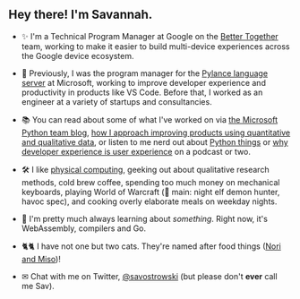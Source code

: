 
## Hey there! I'm Savannah.

- ✨ I'm a Technical Program Manager at Google on the [Better Together](https://www.android.com/better-together/) team, working to make it easier to build multi-device experiences across the Google device ecosystem.

- 🐍 Previously, I was the program manager for the [Pylance language server](https://marketplace.visualstudio.com/items?itemName=ms-python.vscode-pylance) at Microsoft, working to improve developer experience and productivity in products like VS Code. Before that, I worked as an engineer at a variety of startups and consultancies.

- 📚 You can read about some of what I've worked on via [the Microsoft Python team blog](https://devblogs.microsoft.com/python/author/saostrow/), [how I approach improving products using quantitative and qualitative data](https://www.microsoft.com/en-us/research/group/experimentation-platform-exp/articles/measurably-improve-your-product-by-combining-qualitative-and-quantitative-methods/), or listen to me nerd out about [Python things](https://realpython.com/podcasts/rpp/28/) or [why developer experience is user experience](https://www.uxpursuit.com/savannah-ostrowski) on a podcast or two.

- 🛠 I like [physical computing](https://www.physidig.com/), geeking out about qualitative research methods, cold brew coffee, spending too much money on mechanical keyboards, playing World of Warcraft (🔮 main: night elf demon hunter, havoc spec), and cooking overly elaborate meals on weekday nights.

- 💾 I'm pretty much always learning about _something_. Right now, it's WebAssembly, compilers and Go.

- 🐈🐈 I have not one but two cats. They're named after food things ([Nori and Miso](https://twitter.com/savostrowski/status/1370063077454929921))!

- ✉ Chat with me on Twitter, [@savostrowski](https://twitter.com/savostrowski) (but please don't **ever** call me Sav).
